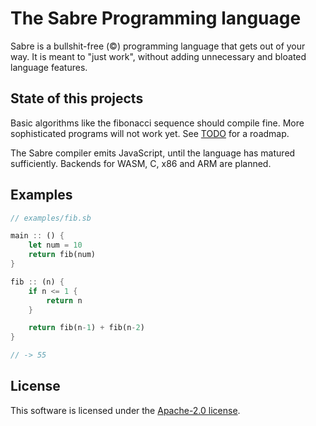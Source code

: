 # The Sabre Programming language

Sabre is a bullshit-free (©) programming language that gets out of your way.
It is meant to "just work", without adding unnecessary and bloated language features.

## State of this projects

Basic algorithms like the fibonacci sequence should compile fine. More sophisticated programs will not work yet. See [TODO](./TODO) for a roadmap.

The Sabre compiler emits JavaScript, until the language has matured sufficiently. Backends for WASM, C, x86 and ARM are planned.

## Examples

```rs
// examples/fib.sb

main :: () {
    let num = 10
    return fib(num)
}

fib :: (n) {
    if n <= 1 {
        return n
    }

    return fib(n-1) + fib(n-2)
}

// -> 55
```

## License

This software is licensed under the [Apache-2.0 license](./LICENSE).
